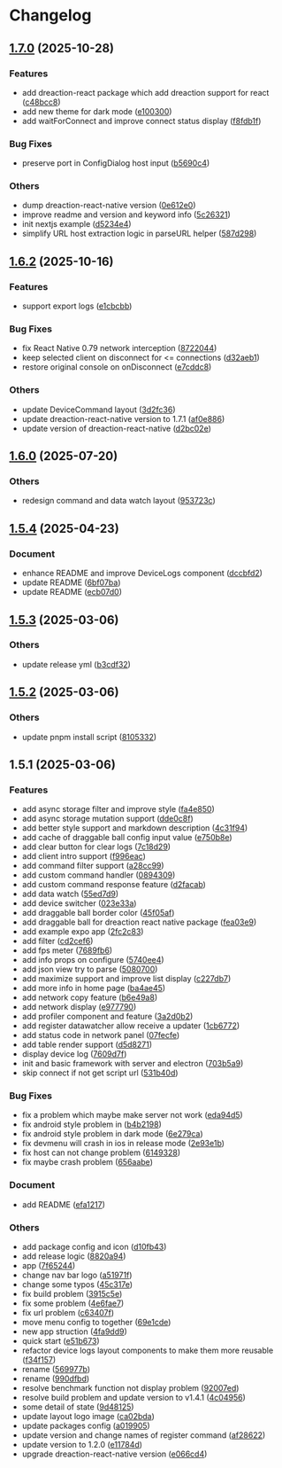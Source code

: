 # Changelog

## [1.7.0](https://github.com/moonrailgun/dreaction/compare/v1.6.2...v1.7.0) (2025-10-28)

### Features

* add dreaction-react package which add dreaction support for react ([c48bcc8](https://github.com/moonrailgun/dreaction/commit/c48bcc880ebeed62c499efcb9c770b4e2a344356))
* add new theme for dark mode ([e100300](https://github.com/moonrailgun/dreaction/commit/e1003007cb1780e5253b7b8c722b3fc37c558eaa))
* add waitForConnect and improve connect status display ([f8fdb1f](https://github.com/moonrailgun/dreaction/commit/f8fdb1fa634907a45ba299137354770ac00eab00))

### Bug Fixes

* preserve port in ConfigDialog host input ([b5690c4](https://github.com/moonrailgun/dreaction/commit/b5690c49ebece175a04ca00c34877ee91e4fe13f))

### Others

* dump dreaction-react-native version ([0e612e0](https://github.com/moonrailgun/dreaction/commit/0e612e027ca399c271adedaa38ce252f9ee8e021))
* improve readme and version and keyword info ([5c26321](https://github.com/moonrailgun/dreaction/commit/5c2632168bfa4d322a2135b6e1b5b9d777ceffbd))
* init nextjs example ([d5234e4](https://github.com/moonrailgun/dreaction/commit/d5234e456b93bea642a2b92d9c58284b7d8a6a6b))
* simplify URL host extraction logic in parseURL helper ([587d298](https://github.com/moonrailgun/dreaction/commit/587d2989bb0f3aea329ed48135f6386ae3ff2395))

## [1.6.2](https://github.com/moonrailgun/dreaction/compare/v1.6.0...v1.6.2) (2025-10-16)

### Features

* support export logs ([e1cbcbb](https://github.com/moonrailgun/dreaction/commit/e1cbcbbe3f7cf73395a27d3eccbfdbb72da2a5ce))

### Bug Fixes

* fix React Native 0.79 network interception ([8722044](https://github.com/moonrailgun/dreaction/commit/87220443bbafbf5b1f4fce3808486f090b62a29f))
* keep selected client on disconnect for <= connections ([d32aeb1](https://github.com/moonrailgun/dreaction/commit/d32aeb1e4893936b6652ae3c6e7a9d882236fd3d))
* restore original console on onDisconnect ([e7cddc8](https://github.com/moonrailgun/dreaction/commit/e7cddc83accd0606a1d81079c78666fb8e0d65cd))

### Others

* update DeviceCommand layout ([3d2fc36](https://github.com/moonrailgun/dreaction/commit/3d2fc3619c94ec7e8db57cd410d42075470dc783))
* update dreaction-react-native version to 1.7.1 ([af0e886](https://github.com/moonrailgun/dreaction/commit/af0e88685f4ff87672b957beba0b559a691335b4))
* update version of dreaction-react-native ([d2bc02e](https://github.com/moonrailgun/dreaction/commit/d2bc02ec8c5c3e355878aa68a0ea6e12e4fa7d65))

## [1.6.0](https://github.com/moonrailgun/dreaction/compare/v1.5.4...v1.6.0) (2025-07-20)

### Others

* redesign command and data watch layout ([953723c](https://github.com/moonrailgun/dreaction/commit/953723ce7f37dd7e89f1e25ecd9f56f2c3f0e796))

## [1.5.4](https://github.com/moonrailgun/dreaction/compare/v1.5.3...v1.5.4) (2025-04-23)

### Document

* enhance README and improve DeviceLogs component ([dccbfd2](https://github.com/moonrailgun/dreaction/commit/dccbfd2150423eee3e2eab10d9f450d8938997c0))
* update README ([6bf07ba](https://github.com/moonrailgun/dreaction/commit/6bf07baf2e4fea58b3d9c1c679387f5bbeed11ca))
* update README ([ecb07d0](https://github.com/moonrailgun/dreaction/commit/ecb07d051b8044d627a0a61a0b019fa3a609ee57))

## [1.5.3](https://github.com/moonrailgun/dreaction/compare/v1.5.2...v1.5.3) (2025-03-06)

### Others

* update release yml ([b3cdf32](https://github.com/moonrailgun/dreaction/commit/b3cdf3215294ad6423361b485afd509b949ba6e9))

## [1.5.2](https://github.com/moonrailgun/dreaction/compare/v1.5.1...v1.5.2) (2025-03-06)

### Others

* update pnpm install script ([8105332](https://github.com/moonrailgun/dreaction/commit/8105332c4d9755a307c324dc7ef18214b5e45d93))

## 1.5.1 (2025-03-06)

### Features

* add async storage filter and improve style ([fa4e850](https://github.com/moonrailgun/dreaction/commit/fa4e8503975d218814a83d267c2b1b32b23b8f55))
* add async storage mutation support ([dde0c8f](https://github.com/moonrailgun/dreaction/commit/dde0c8f7435269ba43e715daf8328c140767a48e))
* add better style support and markdown description ([4c31f94](https://github.com/moonrailgun/dreaction/commit/4c31f949f6229b4e1ac1f4a2db6d2c456606375a))
* add cache of draggable ball config input value ([e750b8e](https://github.com/moonrailgun/dreaction/commit/e750b8ecb6d328cc2c55e243ac33de78a9e135ba))
* add clear button for clear logs ([7c18d29](https://github.com/moonrailgun/dreaction/commit/7c18d2935e2ee42566de1deb98595a624d1773f6))
* add client intro support ([f996eac](https://github.com/moonrailgun/dreaction/commit/f996eaceb532ed879acd521600f1c8ebaa4a56b4))
* add command filter support ([a28cc99](https://github.com/moonrailgun/dreaction/commit/a28cc99bd751316f2e859c95ba12112ed4d30cf0))
* add custom command handler ([0894309](https://github.com/moonrailgun/dreaction/commit/0894309e0ef87532d0d696b84f70facc1a0572b2))
* add custom command response feature ([d2facab](https://github.com/moonrailgun/dreaction/commit/d2facab231b34f6634a7d237ec9bdce7c4558908))
* add data watch ([55ed7d9](https://github.com/moonrailgun/dreaction/commit/55ed7d9a997def7d57566129920764ee66051b11))
* add device switcher ([023e33a](https://github.com/moonrailgun/dreaction/commit/023e33af94729af808e34b92104bf29ef899335c))
* add draggable ball border color ([45f05af](https://github.com/moonrailgun/dreaction/commit/45f05af6507b1fd42268e53f7ab5a217b60f1edf))
* add draggable ball for dreaction react native package ([fea03e9](https://github.com/moonrailgun/dreaction/commit/fea03e972f0316b3ae59739085568846d03bb14b))
* add example expo app ([2fc2c83](https://github.com/moonrailgun/dreaction/commit/2fc2c83ba1d8b04ec0293cfdeaa267676039c9ff))
* add filter ([cd2cef6](https://github.com/moonrailgun/dreaction/commit/cd2cef6a0421891aa8821490c3d06fc8c97e0ab6))
* add fps meter ([7689fb6](https://github.com/moonrailgun/dreaction/commit/7689fb6f295be5e3a573f3af557d3b07d93db35d))
* add info props on configure ([5740ee4](https://github.com/moonrailgun/dreaction/commit/5740ee4ae27b5e31aceaf52b6536f00520425b31))
* add json view try to parse ([5080700](https://github.com/moonrailgun/dreaction/commit/50807007e876746e5e8cd3c84594e4d158961e81))
* add maximize support and improve list display ([c227db7](https://github.com/moonrailgun/dreaction/commit/c227db7efc6012a7b204ec962b46fe843fcbe24b))
* add more info in home page ([ba4ae45](https://github.com/moonrailgun/dreaction/commit/ba4ae45cb23236cdb9bb0be199ddc2caf91aac25))
* add network copy feature ([b6e49a8](https://github.com/moonrailgun/dreaction/commit/b6e49a801acd6234e88b97ae05bb5aea0b9bbad0))
* add network display ([e977790](https://github.com/moonrailgun/dreaction/commit/e977790cb057578c8f1e9f63db475dd89224c70a))
* add profiler component and feature ([3a2d0b2](https://github.com/moonrailgun/dreaction/commit/3a2d0b2f893ed534cd6d9b38b7012e24629a2d49))
* add register datawatcher allow receive a updater ([1cb6772](https://github.com/moonrailgun/dreaction/commit/1cb677268ac3f0ef89c5e724cf8353e35007bd56))
* add status code in network panel ([07fecfe](https://github.com/moonrailgun/dreaction/commit/07fecfe0c6d577357bb539c3b457176f8a0702fd))
* add table render support ([d5d8271](https://github.com/moonrailgun/dreaction/commit/d5d8271bac74ab24437f48b0d7a4f2a6317b7112))
* display device log ([7609d7f](https://github.com/moonrailgun/dreaction/commit/7609d7f580043ff4a329e2a6e97e04eddc930779))
* init and basic framework with server and electron ([703b5a9](https://github.com/moonrailgun/dreaction/commit/703b5a91850e9db28a9f3624ad05ffb3fba63cd6))
* skip connect if not get script url ([531b40d](https://github.com/moonrailgun/dreaction/commit/531b40d1dda3af2d8fb3c2a2892b344eccb84026))

### Bug Fixes

* fix a problem which maybe make server not work ([eda94d5](https://github.com/moonrailgun/dreaction/commit/eda94d5d400bb487bc6e132cbba5d0dcf8625a2a))
* fix android style problem in <ConfigDialog /> ([b4b2198](https://github.com/moonrailgun/dreaction/commit/b4b21988c0dd3dd725313a3f6a60062dae42a813))
* fix android style problem in dark mode ([6e279ca](https://github.com/moonrailgun/dreaction/commit/6e279ca5a85cf8337588e1b5ef3a25354b055b35))
* fix devmenu will crash in ios in release mode ([2e93e1b](https://github.com/moonrailgun/dreaction/commit/2e93e1b44e8c12cdc5abcb0321817892e1478c67))
* fix host can not change problem ([6149328](https://github.com/moonrailgun/dreaction/commit/6149328e79cb440313f55b777cd32219e011aef8))
* fix maybe crash problem ([656aabe](https://github.com/moonrailgun/dreaction/commit/656aabe5caacf9d9832d67105be2dc49aa6a7e1e))

### Document

* add README ([efa1217](https://github.com/moonrailgun/dreaction/commit/efa1217ee523299bb92a1f68beec5c9d1b7b4a72))

### Others

* add package config and icon ([d10fb43](https://github.com/moonrailgun/dreaction/commit/d10fb43c5a70660c9714015b2477551033c878d4))
* add release logic ([8820a94](https://github.com/moonrailgun/dreaction/commit/8820a943aaeeb24d552d60c039c78db5f3ae1dfa))
* app ([7f65244](https://github.com/moonrailgun/dreaction/commit/7f6524450ebe777fa6b9a33035940f3252615c41))
* change nav bar logo ([a51971f](https://github.com/moonrailgun/dreaction/commit/a51971f662d7e4992e840d240ac9112ce27d230a))
* change some typos ([45c317e](https://github.com/moonrailgun/dreaction/commit/45c317ef93309431c667552a9b93f799e829f7ca))
* fix build problem ([3915c5e](https://github.com/moonrailgun/dreaction/commit/3915c5ef0657e36c82bb65931a7ee654c02763f2))
* fix some problem ([4e6fae7](https://github.com/moonrailgun/dreaction/commit/4e6fae71f1a24a5b75a9764d6e0757086e1f044e))
* fix url problem ([c63407f](https://github.com/moonrailgun/dreaction/commit/c63407f4fc048222e07cda8bfb52a580f7dfc690))
* move menu config to together ([69e1cde](https://github.com/moonrailgun/dreaction/commit/69e1cde55269dfd43557386c6ae8545757627c03))
* new app struction ([4fa9dd9](https://github.com/moonrailgun/dreaction/commit/4fa9dd9717136d1d3c5085b338f569fc45792f52))
* quick start ([e51b673](https://github.com/moonrailgun/dreaction/commit/e51b673445cd868a712144115e07769273f66aff))
* refactor device logs layout components to make them more reusable ([f34f157](https://github.com/moonrailgun/dreaction/commit/f34f157be1e2db5129ce84eb130eaa57f2627cd2))
* rename ([569977b](https://github.com/moonrailgun/dreaction/commit/569977b99df09499afa49993ce92945bf86a3bad))
* rename ([990dfbd](https://github.com/moonrailgun/dreaction/commit/990dfbdd8db61202557bf4324295602c18bf4e82))
* resolve benchmark function not display problem ([92007ed](https://github.com/moonrailgun/dreaction/commit/92007ed64e5577d996a16879c25e8be15bc819eb))
* resolve build problem and update version to v1.4.1 ([4c04956](https://github.com/moonrailgun/dreaction/commit/4c049567818bc7d5b1a4c2ad8f0c8bdcb1b0d97c))
* some detail of state ([9d48125](https://github.com/moonrailgun/dreaction/commit/9d48125092ed7bb21e5100b9e662c2c65a06d57b))
* update layout logo image ([ca02bda](https://github.com/moonrailgun/dreaction/commit/ca02bdaa4c84c20001802dea3feb3628aeeba892))
* update packages config ([a019905](https://github.com/moonrailgun/dreaction/commit/a01990520ab905ad1c71aa4be452a5c9486abfff))
* update version and change names of register command ([af28622](https://github.com/moonrailgun/dreaction/commit/af286228de612f7da28115867ea21c8ae9819327))
* update version to 1.2.0 ([e11784d](https://github.com/moonrailgun/dreaction/commit/e11784d63b3c9496358d62b1d797959b4e0ad4aa))
* upgrade dreaction-react-native version ([e066cd4](https://github.com/moonrailgun/dreaction/commit/e066cd4ec3df7ace20de086229b3c47434d7457d))
